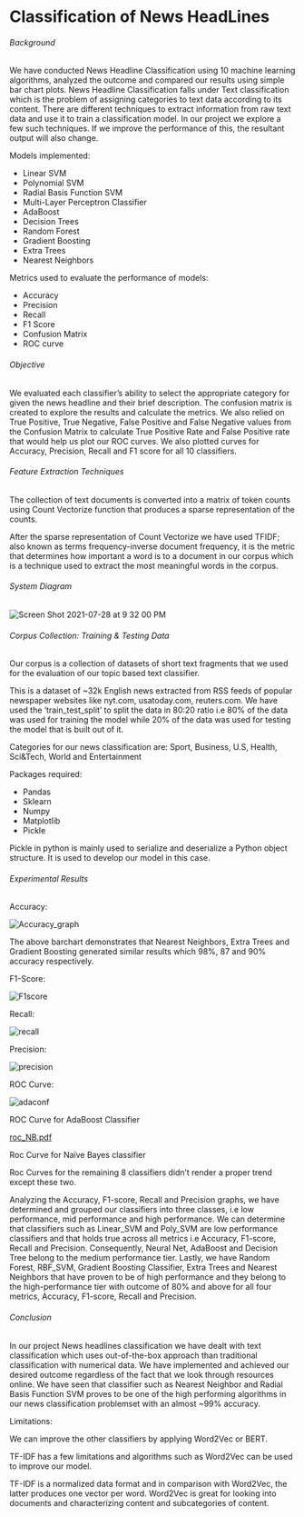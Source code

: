 # Classification of News HeadLines

###### Background

We have conducted News Headline Classification using 10 machine learning algorithms, analyzed the outcome and compared our results using simple bar chart plots. News Headline Classification falls under Text classification which is the problem of assigning categories to text data according to its content. There are different techniques to extract information from raw text data and use it to train a classification model. In our project we explore a few such techniques. If we improve the performance of this, the resultant output will also change. 


Models implemented:

 * Linear SVM
 * Polynomial SVM
 * Radial Basis Function SVM
 * Multi-Layer Perceptron Classifier
 * AdaBoost
 * Decision Trees
 * Random Forest
 * Gradient Boosting
 * Extra Trees
 * Nearest Neighbors


Metrics used to evaluate the performance of models:

 * Accuracy
 * Precision
 * Recall
 * F1 Score
 * Confusion Matrix
 * ROC curve 
 
###### Objective

We evaluated each classifier’s ability to select the appropriate category for given the news headline and their brief description. The confusion matrix is created to explore the results and calculate the metrics. We also relied on True Positive, True Negative, False Positive and False Negative values from the Confusion Matrix to calculate True Positive Rate and False Positive rate that would help us plot our ROC curves. We also plotted curves for Accuracy, Precision, Recall and F1 score for all 10 classifiers.

###### Feature Extraction Techniques
The collection of text documents is converted into a matrix of token counts using Count Vectorize function that produces a sparse representation of the counts.

After the sparse representation of Count Vectorize we have used TFIDF; also known as terms frequency-inverse document frequency, it is the metric that determines how important a word is to a document in our corpus which is a technique used to extract the most meaningful words in the corpus.

###### System Diagram

![Screen Shot 2021-07-28 at 9 32 00 PM](https://user-images.githubusercontent.com/7517102/127351307-6af01599-ca0f-43ee-96c9-58f85bd1ab46.png)


###### Corpus Collection: Training & Testing Data 

Our corpus is a collection of datasets of short text fragments that we used for the evaluation of our topic based text classifier.

This is a dataset of ~32k English news extracted from RSS feeds of popular newspaper websites like nyt.com, usatoday.com, reuters.com. We have used the ‘train_test_split’ to split the data in 80:20 ratio i.e 80% of the data was used for training the model while 20% of the data was used for testing the model that is built out of it.

Categories for our news classification are:
Sport, Business, U.S, Health, Sci&Tech, World and Entertainment


Packages required: 

 * Pandas
 * Sklearn
 * Numpy
 * Matplotlib
 * Pickle
 
Pickle in python is mainly used to serialize and deserialize a Python object structure. It is used to develop our model in this case.

###### Experimental Results

Accuracy:

![Accuracy_graph](https://user-images.githubusercontent.com/7517102/127352176-f67f8421-3fae-4f94-95ce-afd2690a2576.png)

The above barchart demonstrates that Nearest Neighbors, Extra Trees and Gradient Boosting generated similar results which 98%, 87 and 90% accuracy respectively.

F1-Score:

![F1score](https://user-images.githubusercontent.com/7517102/127352323-ce081c4e-f3b5-402d-a59b-27a9d04eb668.png)

Recall:

![recall](https://user-images.githubusercontent.com/7517102/127352408-09da904f-17f4-48bb-8d6b-42fbd40c4fcd.png)

Precision:

![precision](https://user-images.githubusercontent.com/7517102/127352440-9cae68cb-f257-4206-ba86-851799b47827.png)

ROC Curve:

![adaconf](https://user-images.githubusercontent.com/7517102/127352604-ae87b0a0-c9c9-4cf1-b939-6aa021ebd87a.png)
 
ROC Curve for AdaBoost Classifier

[roc_NB.pdf](https://github.com/yasmi22r/news_classification/files/6894531/roc_NB.pdf)

Roc Curve for Naïve Bayes classifier

Roc Curves for the remaining 8 classifiers didn’t render a proper trend except these two.

Analyzing the Accuracy, F1-score, Recall and Precision graphs, we have determined and grouped our classifiers into three classes, i.e low performance, mid performance and high performance. We can determine that classifiers such as Linear_SVM and Poly_SVM are low performance classifiers and that holds true across all metrics i.e Accuracy, F1-score, Recall and Precision. Consequently, Neural Net, AdaBoost and Decision Tree belong to the medium performance tier. Lastly, we have Random Forest, RBF_SVM, Gradient Boosting Classifier, Extra Trees and Nearest Neighbors that have proven to be of high performance and they belong to the high-performance tier with outcome of 80% and above for all four metrics, Accuracy, F1-score, Recall and Precision.

###### Conclusion

In our project News headlines classification we have dealt with text classification which uses out-of-the-box approach than traditional classification with numerical data. We have implemented and achieved our desired outcome regardless of the fact that we look through resources online.  We have seen that classifier such as Nearest Neighbor and Radial Basis Function SVM proves to be one of the high performing algorithms in our news classification problemset with an almost ~99% accuracy.

Limitations:

We can improve the other classifiers by applying Word2Vec or BERT. 

TF-IDF has a few limitations and algorithms such as Word2Vec can be used to improve our model.

TF-IDF is a normalized data format and in comparison with Word2Vec, the latter produces one vector per word. Word2Vec is great for looking into documents and characterizing content and subcategories of content. 


